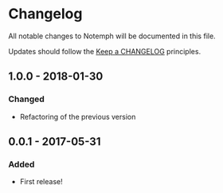 # Changelog

All notable changes to Notemph will be documented in this file.

Updates should follow the [Keep a CHANGELOG](http://keepachangelog.com/) principles.

## 1.0.0 - 2018-01-30

### Changed
- Refactoring of the previous version

## 0.0.1 - 2017-05-31

### Added
- First release!

